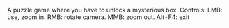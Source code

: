 A puzzle game where you have to unlock a mysterious box. Controls: LMB: use, zoom in. RMB: rotate camera. MMB: zoom out. Alt+F4: exit
